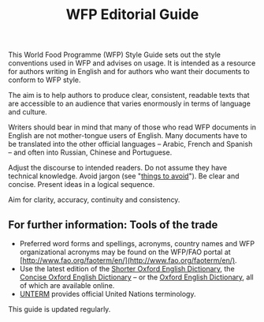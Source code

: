 ﻿---
layout: page
title: WFP Editorial Guide
---

This World Food Programme (WFP) Style Guide sets out the style conventions used in WFP and advises on usage. It is intended as a resource for authors writing in English and for authors who want their documents to conform to WFP style.

The aim is to help authors to produce clear, consistent, readable texts that are accessible to an audience that varies enormously in terms of language and culture.

Writers should bear in mind that many of those who read WFP documents in English are not mother-tongue users of English. Many documents have to be translated into the other official languages – Arabic, French and Spanish – and often into Russian, Chinese and Portuguese.

Adjust the discourse to intended readers. Do not assume they have technical knowledge. Avoid jargon (see "[things to avoid](content/more-information-on-things-to-avoid/)"). Be clear and concise. Present ideas in a logical sequence.

Aim for clarity, accuracy, continuity and consistency.

## For further information: Tools of the trade

* Preferred word forms and spellings, acronyms, country names and WFP organizational acronyms may be found on the WFP/FAO portal at [http://www.fao.org/faoterm/en/](http://www.fao.org/faoterm/en/). 
* Use the latest edition of the [Shorter Oxford English Dictionary](https://en.wikipedia.org/wiki/Shorter_Oxford_English_Dictionary), the [Concise Oxford English Dictionary](https://en.wikipedia.org/wiki/Concise_Oxford_English_Dictionary) – or the [Oxford English Dictionary](http://www.oed.com/), all of which are available online.
* [UNTERM](http://untermportal.un.org/) provides official United Nations terminology.

This guide is updated regularly.
